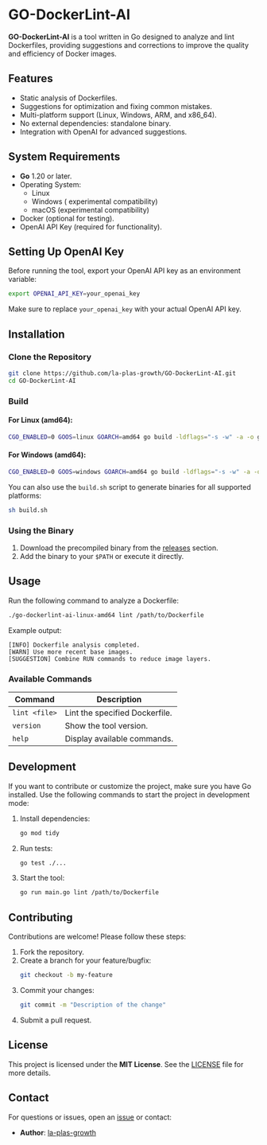 # GO-DockerLint-AI

**GO-DockerLint-AI** is a tool written in Go designed to analyze and lint Dockerfiles, providing suggestions and corrections to improve the quality and efficiency of Docker images.

## Features

- Static analysis of Dockerfiles.
- Suggestions for optimization and fixing common mistakes.
- Multi-platform support (Linux, Windows, ARM, and x86_64).
- No external dependencies: standalone binary.
- Integration with OpenAI for advanced suggestions.

## System Requirements

- **Go** 1.20 or later.
- Operating System:
  - Linux
  - Windows ( experimental compatibility)
  - macOS (experimental compatibility)
- Docker (optional for testing).
- OpenAI API Key (required for functionality).

## Setting Up OpenAI Key

Before running the tool, export your OpenAI API key as an environment variable:

```bash
export OPENAI_API_KEY=your_openai_key
```

Make sure to replace `your_openai_key` with your actual OpenAI API key.

## Installation

### Clone the Repository

```bash
git clone https://github.com/la-plas-growth/GO-DockerLint-AI.git
cd GO-DockerLint-AI
```

### Build

#### For Linux (amd64):
```bash
CGO_ENABLED=0 GOOS=linux GOARCH=amd64 go build -ldflags="-s -w" -a -o go-dockerlint-ai-linux-amd64 .
```

#### For Windows (amd64):
```bash
CGO_ENABLED=0 GOOS=windows GOARCH=amd64 go build -ldflags="-s -w" -a -o go-dockerlint-ai-windows-amd64 .
```

You can also use the `build.sh` script to generate binaries for all supported platforms:

```bash
sh build.sh
```

### Using the Binary

1. Download the precompiled binary from the [releases](https://github.com/la-plas-growth/GO-DockerLint-AI/releases) section.
2. Add the binary to your `$PATH` or execute it directly.

## Usage

Run the following command to analyze a Dockerfile:

```bash
./go-dockerlint-ai-linux-amd64 lint /path/to/Dockerfile
```

Example output:
```
[INFO] Dockerfile analysis completed.
[WARN] Use more recent base images.
[SUGGESTION] Combine RUN commands to reduce image layers.
```

### Available Commands

| Command             | Description                               |
|---------------------|-------------------------------------------|
| `lint <file>`       | Lint the specified Dockerfile.            |
| `version`           | Show the tool version.                   |
| `help`              | Display available commands.              |

## Development

If you want to contribute or customize the project, make sure you have Go installed. Use the following commands to start the project in development mode:

1. Install dependencies:
   ```bash
   go mod tidy
   ```

2. Run tests:
   ```bash
   go test ./...
   ```

3. Start the tool:
   ```bash
   go run main.go lint /path/to/Dockerfile
   ```

## Contributing

Contributions are welcome! Please follow these steps:

1. Fork the repository.
2. Create a branch for your feature/bugfix:
   ```bash
   git checkout -b my-feature
   ```
3. Commit your changes:
   ```bash
   git commit -m "Description of the change"
   ```
4. Submit a pull request.

## License

This project is licensed under the **MIT License**. See the [LICENSE](LICENSE) file for more details.

## Contact

For questions or issues, open an [issue](https://github.com/la-plas-growth/GO-DockerLint-AI/issues) or contact:

- **Author**: [la-plas-growth](https://github.com/la-plas-growth)

